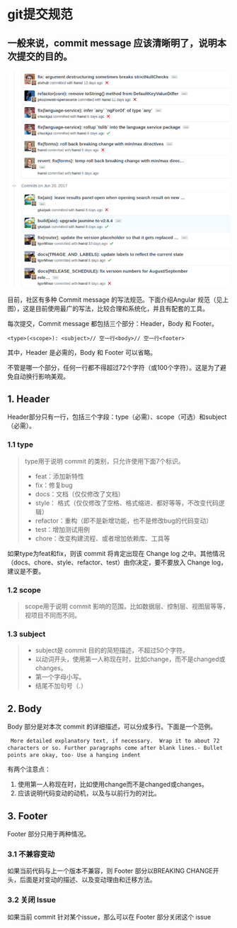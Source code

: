 # git提交规范 #
	
## 一般来说，commit message 应该清晰明了，说明本次提交的目的。 ##
![layer.png](../img/git-commit-message.png)

目前，社区有多种 Commit message 的写法规范。下面介绍Angular 规范（见上图），这是目前使用最广的写法，比较合理和系统化，并且有配套的工具。

每次提交，Commit message 都包括三个部分：Header，Body 和 Footer。
	
```
<type>(<scope>): <subject>// 空一行<body>// 空一行<footer>
```

其中，Header 是必需的，Body 和 Footer 可以省略。

不管是哪一个部分，任何一行都不得超过72个字符（或100个字符）。这是为了避免自动换行影响美观。

## 1. Header ##
Header部分只有一行，包括三个字段：type（必需）、scope（可选）和subject（必需）。

### 1.1 type ### 
>  type用于说明 commit 的类别，只允许使用下面7个标识。
> * feat：添加新特性
> * fix：修复bug
> * docs：文档（仅仅修改了文档）
> * style： 格式（仅仅修改了空格、格式缩进、都好等等，不改变代码逻辑）
> * refactor：重构（即不是新增功能，也不是修改bug的代码变动）
> * test：增加测试用例
> * chore：改变构建流程、或者增加依赖库、工具等

如果type为feat和fix，则该 commit 将肯定出现在 Change log 之中。其他情况（docs、chore、style、refactor、test）由你决定，要不要放入 Change log，建议是不要。
	
### 1.2 scope ### 

>	scope用于说明 commit 影响的范围，比如数据层、控制层、视图层等等，视项目不同而不同。

### 1.3 subject ### 
> * subject是 commit 目的的简短描述，不超过50个字符。
> * 以动词开头，使用第一人称现在时，比如change，而不是changed或changes。
> * 第一个字母小写。
> * 结尾不加句号（.）


## 2. Body ##
Body 部分是对本次 commit 的详细描述，可以分成多行。下面是一个范例。

```
 More detailed explanatory text, if necessary.  Wrap it to about 72 characters or so. Further paragraphs come after blank lines.- Bullet points are okay, too- Use a hanging indent
 ```

有两个注意点：
1. 使用第一人称现在时，比如使用change而不是changed或changes。
2. 应该说明代码变动的动机，以及与以前行为的对比。

## 3. Footer ##
Footer 部分只用于两种情况。

### 3.1 不兼容变动 ### 
	
如果当前代码与上一个版本不兼容，则 Footer 部分以BREAKING CHANGE开头，后面是对变动的描述、以及变动理由和迁移方法。

### 3.2 关闭 Issue ### 

如果当前 commit 针对某个issue，那么可以在 Footer 部分关闭这个 issue 